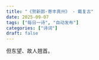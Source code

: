 ```yaml
---
title: "《贺新郎·寄丰真州》 - 戴复古"
date: 2025-09-07
tags: ["每日一诗", "自动发布"]
categories: ["诗词"]
draft: false
---
```


但东望、故人翘首。


